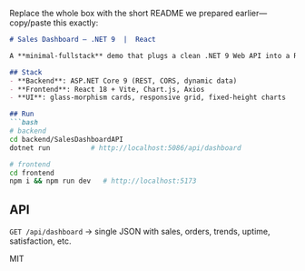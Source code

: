 Replace the whole box with the short README we prepared earlier—copy/paste this exactly:

```markdown
# Sales Dashboard – .NET 9  |  React

A **minimal-fullstack** demo that plugs a clean .NET 9 Web API into a React front-end to show live sales KPIs.

## Stack
- **Backend**: ASP.NET Core 9 (REST, CORS, dynamic data)  
- **Frontend**: React 18 + Vite, Chart.js, Axios  
- **UI**: glass-morphism cards, responsive grid, fixed-height charts

## Run
```bash
# backend
cd backend/SalesDashboardAPI
dotnet run          # http://localhost:5086/api/dashboard

# frontend
cd frontend
npm i && npm run dev   # http://localhost:5173
```

## API
`GET /api/dashboard` → single JSON with sales, orders, trends, uptime, satisfaction, etc.

MIT
```
